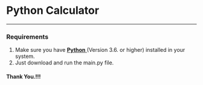 
# Python Calculator 
---
### Requirements
 1. Make sure you have [**Python** ](https://www.python.org/)(Version 3.6. or higher) installed in your system.
 2. Just download and run the main.py file.


#### Thank You.!!!
